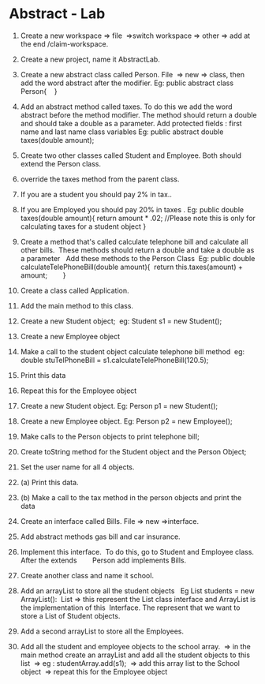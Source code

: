# Abstract - Lab

1. Create a new workspace => file  =>switch workspace => other => add at the end /claim-workspace.

2. Create a new project, name it AbstractLab.

3. Create a new abstract class called Person. File  => new => class, then add the word abstract after the modifier. Eg: public abstract class Person{    } 

4. Add an abstract method called taxes.
To do this we add the word abstract before the method modifier. The method should return a double and should take a double as a parameter. Add protected fields : first name and last name class variables Eg: public abstract double taxes(double amount);

5. Create two other classes called Student and Employee. Both should extend the Person class. 

6. override the taxes method from the parent class.

7. If you are a student you should pay 2% in tax..

8. If you are Employed you should pay 20% in taxes .
 Eg: public double taxes(double amount){
 return amount * .02;
 //Please note this is only for calculating taxes for a student object
 }

9. Create a method that's called calculate telephone bill and calculate all other bills.
 These methods should return a double and take a double as a parameter 
 Add these methods to the Person Class
 Eg: public double calculateTelePhoneBill(double amount){
 return this.taxes(amount) + amount;
       }

10. Create a class called Application.

11. Add the main method to this class.

12. Create a new Student object;  eg: Student s1 = new Student();

13. Create a new Employee object

14. Make a call to the student object calculate telephone bill method 
 eg: double stuTelPhoneBill = s1.calculateTelePhoneBill(120.5);

15. Print this data 

16. Repeat this for the Employee object 

17. Create a new Student object. Eg: Person p1 = new Student();

18. Create a new Employee object. Eg: Person p2 = new Employee();

19. Make calls to the Person objects to print telephone bill;

20. Create toString method for the Student object and the Person Object;

21. Set the user name for all 4 objects.

22. (a) Print this data.

22. (b) Make a call to the tax method in the person objects and print the data

23. Create an interface called Bills. File => new =>interface. 

24. Add abstract methods gas bill and car insurance.

25. Implement this interface.  To do this, go to Student and Employee class. After the extends 
      Person add implements Bills.

26. Create another class and name it school.

27. Add an arrayList to store all the student objects 
 Eg List<Student> students = new ArrayList<Student>():
 List => this represent the List class interface and ArrayList is the implementation of this
 Interface. The <Student> represent that we want to store a List of Student objects.


28. Add a second arrayList to store all the Employees.

29. Add all the student and employee objects to the school array.
 => in the main method create an arrayList and add all the student objects to this list
 => eg : studentArray.add(s1);
 => add this array list to the School object  => repeat this for the Employee object
